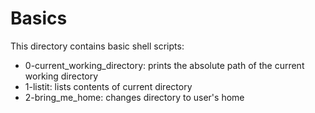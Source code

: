 # Basics
This directory contains basic shell scripts:

- 0-current_working_directory: prints the absolute path of the current working directory
- 1-listit: lists contents of current directory
- 2-bring_me_home: changes directory to user's home
